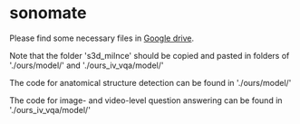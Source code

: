 # sonomate

Please find some necessary files in [Google drive](https://drive.google.com/drive/folders/15VDXylz7C_8UINV7bfBRkYptzpttYhTx?usp=sharing).

Note that the folder 's3d_milnce' should be copied and pasted in folders of './ours/model/' and './ours_iv_vqa/model/'

The code for anatomical structure detection can be found in './ours/model/'

The code for image- and video-level question answering can be found in './ours_iv_vqa/model/'
